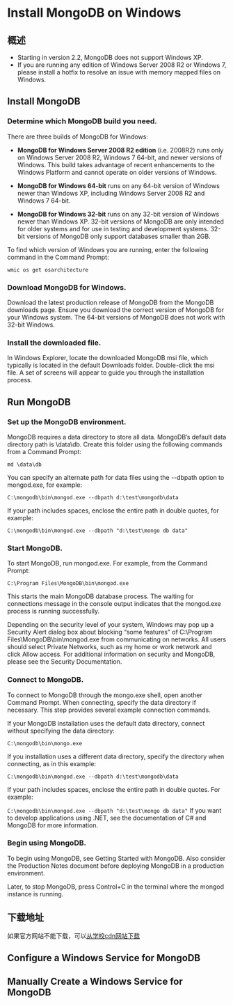 # Install MongoDB on Windows

## 概述

* Starting in version 2.2, MongoDB does not support Windows XP.
* If you are running any edition of Windows Server 2008 R2 or Windows 7, please install a hotfix to resolve an issue with memory mapped files on Windows.

## Install MongoDB

### Determine which MongoDB build you need.

There are three builds of MongoDB for Windows:

- **MongoDB for Windows Server 2008 R2 edition** (i.e. 2008R2) runs only on Windows Server 2008 R2, Windows 7 64-bit, and newer versions of Windows. This build takes advantage of recent enhancements to the Windows Platform and cannot operate on older versions of Windows.

- **MongoDB for Windows 64-bit** runs on any 64-bit version of Windows newer than Windows XP, including Windows Server 2008 R2 and Windows 7 64-bit.

- **MongoDB for Windows 32-bit** runs on any 32-bit version of Windows newer than Windows XP. 32-bit versions of MongoDB are only intended for older systems and for use in testing and development systems. 32-bit versions of MongoDB only support databases smaller than 2GB.

To find which version of Windows you are running, enter the following command in the Command Prompt:

`wmic os get osarchitecture`

### Download MongoDB for Windows.

Download the latest production release of MongoDB from the MongoDB downloads page. Ensure you download the correct version of MongoDB for your Windows system. The 64-bit versions of MongoDB does not work with 32-bit Windows.

### Install the downloaded file.

In Windows Explorer, locate the downloaded MongoDB msi file, which typically is located in the default Downloads folder. Double-click the msi file. A set of screens will appear to guide you through the installation process.

## Run MongoDB

### Set up the MongoDB environment.

MongoDB requires a data directory to store all data. MongoDB’s default data directory path is \data\db. Create this folder using the following commands from a Command Prompt:

`md \data\db`

You can specify an alternate path for data files using the --dbpath option to mongod.exe, for example:

`C:\mongodb\bin\mongod.exe --dbpath d:\test\mongodb\data`

If your path includes spaces, enclose the entire path in double quotes, for example:

`C:\mongodb\bin\mongod.exe --dbpath "d:\test\mongo db data"`

### Start MongoDB.

To start MongoDB, run mongod.exe. For example, from the Command Prompt:

`C:\Program Files\MongoDB\bin\mongod.exe`

This starts the main MongoDB database process. The waiting for connections message in the console output indicates that the mongod.exe process is running successfully.

Depending on the security level of your system, Windows may pop up a Security Alert dialog box about blocking “some features” of C:\Program Files\MongoDB\bin\mongod.exe from communicating on networks. All users should select Private Networks, such as my home or work network and click Allow access. For additional information on security and MongoDB, please see the Security Documentation.

### Connect to MongoDB.

To connect to MongoDB through the mongo.exe shell, open another Command Prompt. When connecting, specify the data directory if necessary. This step provides several example connection commands.

If your MongoDB installation uses the default data directory, connect without specifying the data directory:

`C:\mongodb\bin\mongo.exe`

If you installation uses a different data directory, specify the directory when connecting, as in this example:

`C:\mongodb\bin\mongod.exe --dbpath d:\test\mongodb\data`

If your path includes spaces, enclose the entire path in double quotes. For example:

`C:\mongodb\bin\mongod.exe --dbpath "d:\test\mongo db data"`
If you want to develop applications using .NET, see the documentation of C# and MongoDB for more information.

### Begin using MongoDB.

To begin using MongoDB, see Getting Started with MongoDB. Also consider the Production Notes document before deploying MongoDB in a production environment.

Later, to stop MongoDB, press Control+C in the terminal where the mongod instance is running.

## 下载地址

如果官方网站不能下载，可以[从学校cdn网站下载](http://cdn.ynu.edu.cn/software/mongodb/mongodb-win32-i386-3.2.4-signed.msi)

## Configure a Windows Service for MongoDB

## Manually Create a Windows Service for MongoDB
